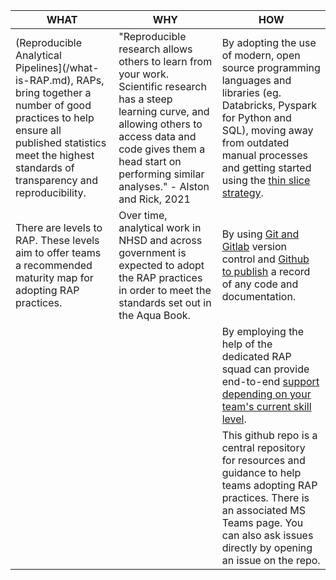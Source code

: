 | **WHAT**                                                                                                                                                                                                          | **WHY**                                                                                                                                                                                                                                        | **HOW**                                                                                                                                                                                                                                                                    |
|-------------------------------------------------------------------------------------------------------------------------------------------------------------------------------------------------------------------|------------------------------------------------------------------------------------------------------------------------------------------------------------------------------------------------------------------------------------------------|----------------------------------------------------------------------------------------------------------------------------------------------------------------------------------------------------------------------------------------------------------------------------|
| (Reproducible Analytical Pipelines](/what-is-RAP.md),  RAPs, bring together a number of good  practices to help ensure all published  statistics meet the highest standards of  transparency and reproducibility. | "Reproducible research allows others to learn from your work. Scientific research has a  steep learning curve, and allowing others to  access data and code gives them a head  start on performing similar analyses."  - Alston and Rick, 2021 | By adopting the use of modern, open source  programming languages and libraries  (eg. Databricks, Pyspark for Python and SQL),  moving away from outdated manual processes and  getting started using the [thin slice strategy](/rollout-approach/thin-slice-strategy.md). |
| There are levels to RAP. These levels  aim to offer teams a recommended  maturity map for adopting RAP practices.                                                                                                 | Over time, analytical work in NHSD and across  government is expected to adopt the RAP  practices in order to meet the standards set  out in the Aqua Book.                                                                                    | By using [Git and Gitlab](/development-approach/01_intro-to-git) version control and [Github to  publish](/development-approach/08_how-to-publish-your-code-in-the-open.md) a record of any code and documentation.                                                        |
|                                                                                                                                                                                                                   |                                                                                                                                                                                                                                                | By employing the help of the dedicated RAP squad can provide end-to-end [support depending on your team's  current skill level](/rollout-approach/support-models.md).                                                                                                      |
|                                                                                                                                                                                                                   |                                                                                                                                                                                                                                                | This github repo is a central repository for resources and  guidance to help teams adopting RAP practices. There  is an associated MS Teams page. You can also ask  issues directly by opening an issue on the repo.                                                       |

